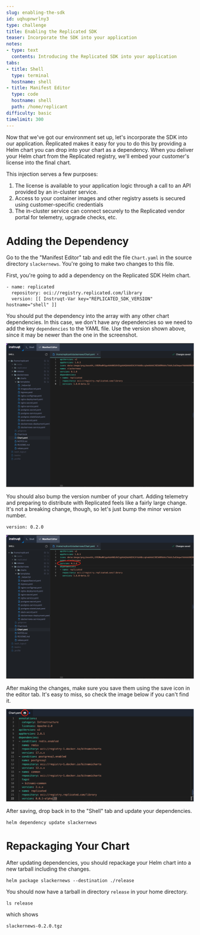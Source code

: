 ```yaml
---
slug: enabling-the-sdk
id: uqhupnwrlny3
type: challenge
title: Enabling the Replicated SDK
teaser: Incorporate the SDK into your application
notes:
- type: text
  contents: Introducing the Replicated SDK into your application
tabs:
- title: Shell
  type: terminal
  hostname: shell
- title: Manifest Editor
  type: code
  hostname: shell
  path: /home/replicant
difficulty: basic
timelimit: 300
---
```


Now that we've got our environment set up, let's incorporate the
SDK into our application. Replicated makes it easy for you to do
this by providing a Helm chart you can drop into your chart as a
dependency. When you deliver your Helm chart from the Replicated
registry, we'll embed your customer's license into the final
chart.

This injection serves a few purposes:

1. The license is available to your application logic through a
   call to an API provided by an in-cluster service.
2. Access to your container images and other registry
   assets is secured using customer-specific credentials
3. The in-cluster service can connect securely to the Replicated
   vendor portal for telemetry, upgrade checks, etc.

Adding the Dependency
======================

Go to the the "Manifest Editor" tab and edit the file `Chart.yaml` in
the source directory `slackernews`. You're going to make two changes to
this file.

First, you're going to add a dependency on the Replicated SDK Helm
chart.

```
- name: replicated
  repository: oci://registry.replicated.com/library
  version: [[ Instruqt-Var key="REPLICATED_SDK_VERSION" hostname="shell" ]]
```

You should put the dependency into the array with any other chart dependencies.
In this case, we don't have any dependencies so we need to add the key
`dependencies` to the YAML file. Use the version shown above, since it may be
newer than the one in the screenshot.

![Adding the Dependency](../assets/adding-the-dependency.png)

You should also bump the version number of your chart. Adding
telemetry and preparing to distribute with Replicated feels like
a fairly large change. It's not a breaking change, though, so
let's just bump the minor version number.

```
version: 0.2.0
```

![Bumping the Chart Version](../assets/bumping-the-version.png)

After making the changes, make sure you save them using the save
icon in the editor tab. It's easy to miss, so check the image
below if you can't find it.

![Saving Your Changes](../assets/saving-your-changes.png)

After saving, drop back in to the "Shell" tab and update your
dependencies.

```shell
helm dependency update slackernews
```

Repackaging Your Chart
=====================

After updating dependencies, you should repackage your Helm
chart into a new tarball including the changes.

```
helm package slackernews --destination ./release
```

You should now have a tarball in directory `release` in your
home directory.

```
ls release
```

which shows

```
slackernews-0.2.0.tgz
```
